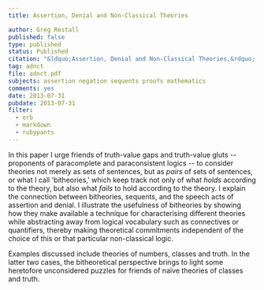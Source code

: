 ```yaml
---
title: Assertion, Denial and Non-Classical Theories

author: Greg Restall
published: false
type: published
status: Published
citation: "&ldquo;Assertion, Denial and Non-Classical Theories,&rdquo; pp.&nbsp;81&ndash;99 in <em>Paraconsistency: Logic and Applications</em>, edited by Koji Tanaka, Francesco Berto, Edwin Mares and Francesco Paoli, 2013."
tag: adnct
file: adnct.pdf
subjects: assertion negation sequents proofs mathematics 
comments: yes
date: 2013-07-31
pubdate: 2013-07-31
filter:
  - erb
  - markdown
  - rubypants
---
```

In this paper I urge friends of truth-value gaps and truth-value gluts -- proponents of paracomplete and paraconsistent logics -- to consider theories not merely as sets of sentences, but as <em>pairs</em> of sets of sentences, or what I call 'bitheories,' which keep track not only of what <em>holds</em> according to the theory, but also what <em>fails</em> to hold according to the theory.  I explain the connection between bitheories, sequents, and the speech acts of assertion and denial. I illustrate the usefulness of bitheories by showing how they make available a technique for characterising different theories while abstracting away from logical vocabulary such as connectives or quantifiers, thereby making theoretical commitments independent of the choice of this or that particular non-classical logic.  

Examples discussed include theories of numbers, classes and truth.  In the latter two cases, the bitheoretical perspective brings to light some heretofore unconsidered puzzles for friends of na&iuml;ve theories of classes and truth.